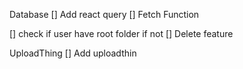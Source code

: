 Database
[] Add react query
[] Fetch Function

[] check if user have root folder if not
[] Delete feature

UploadThing
[] Add uploadthin
